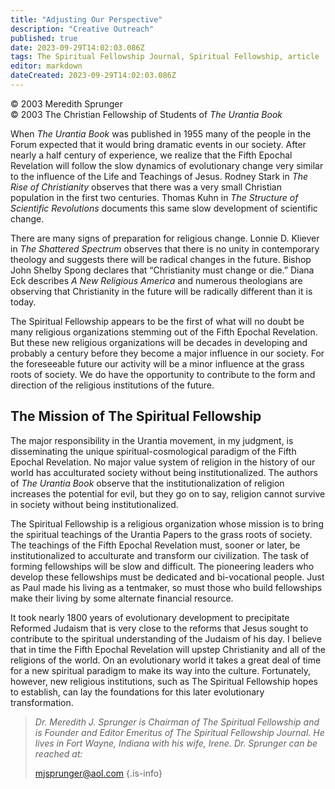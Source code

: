 ```yaml
---
title: "Adjusting Our Perspective"
description: "Creative Outreach"
published: true
date: 2023-09-29T14:02:03.086Z
tags: The Spiritual Fellowship Journal, Spiritual Fellowship, article
editor: markdown
dateCreated: 2023-09-29T14:02:03.086Z
---
```


<p class="v-card v-sheet theme--light gray lighten-3 px-2">© 2003 Meredith Sprunger<br>© 2003 The Christian Fellowship of Students of <i>The Urantia Book</i></p>

When _The Urantia Book_ was published in 1955 many of the people in the Forum expected that it would bring dramatic events in our society. After nearly a half century of experience, we realize that the Fifth Epochal Revelation will follow the slow dynamics of evolutionary change very similar to the influence of the Life and Teachings of Jesus. Rodney Stark in _The Rise of Christianity_ observes that there was a very small Christian population in the first two centuries. Thomas Kuhn in _The Structure of Scientific Revolutions_ documents this same slow development of scientific change.

There are many signs of preparation for religious change. Lonnie D. Kliever in _The Shattered Spectrum_ observes that there is no unity in contemporary theology and suggests there will be radical changes in the future. Bishop John Shelby Spong declares that “Christianity must change or die.” Diana Eck describes _A New Religious America_ and numerous theologians are observing that Christianity in the future will be radically different than it is today.

The Spiritual Fellowship appears to be the first of what will no doubt be many religious organizations stemming out of the Fifth Epochal Revelation. But these new religious organizations will be decades in developing and probably a century before they become a major influence in our society. For the foreseeable future our activity will be a minor influence at the grass roots of society. We do have the opportunity to contribute to the form and direction of the religious institutions of the future.

## The Mission of The Spiritual Fellowship

The major responsibility in the Urantia movement, in my judgment, is disseminating the unique spiritual-cosmological paradigm of the Fifth Epochal Revelation. No major value system of religion in the history of our world has acculturated society without being institutionalized. The authors of _The Urantia Book_ observe that the institutionalization of religion increases the potential for evil, but they go on to say, religion cannot survive in society without being institutionalized.

The Spiritual Fellowship is a religious organization whose mission is to bring the spiritual teachings of the Urantia Papers to the grass roots of society. The teachings of the Fifth Epochal Revelation must, sooner or later, be institutionalized to acculturate and transform our civilization. The task of forming fellowships will be slow and difficult. The pioneering leaders who develop these fellowships must be dedicated and bi-vocational people. Just as Paul made his living as a tentmaker, so must those who build fellowships make their living by some alternate financial resource.

It took nearly 1800 years of evolutionary development to precipitate Reformed Judaism that is very close to the reforms that Jesus sought to contribute to the spiritual understanding of the Judaism of his day. I believe that in time the Fifth Epochal Revelation will upstep Christianity and all of the religions of the world. On an evolutionary world it takes a great deal of time for a new spiritual paradigm to make its way into the culture. Fortunately, however, new religious institutions, such as The Spiritual Fellowship hopes to establish, can lay the foundations for this later evolutionary transformation.



> _Dr. Meredith J. Sprunger is Chairman of The Spiritual Fellowship and is Founder and Editor Emeritus of _The Spiritual Fellowship Journal_. He lives in Fort Wayne, Indiana with his wife, Irene. Dr. Sprunger can be reached at:_
> 
> mjsprunger@aol.com
{.is-info}
